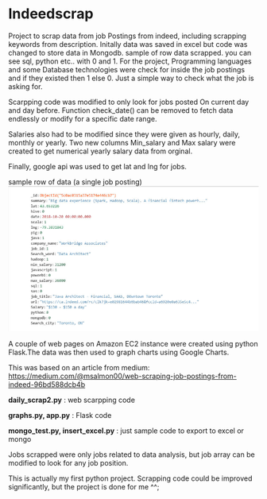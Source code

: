 # Indeedscrap

Project to scrap data from job Postings from indeed, including scrapping keywords from description. Initally data was saved in excel but
code was changed to store data in Mongodb. sample of row data scrapped. you can see sql, python etc.. with 0 and 1. For the project,
Programming languages and some Database technologies were check for inside the job postings and if they existed then 1 else 0. 
Just a simple way to check what the job is asking for.


Scarpping code was modified to only look for jobs posted On current day and day before. Function check_date() can be removed to fetch 
data endlessly or modify for a specific date range.

Salaries also had to be modified since they were given as hourly, daily, monthly or yearly. Two new columns Min_salary and Max salary
were created to get numerical yearly salary data from orginal. 

Finally, google api was used to get lat and lng for jobs.

sample row of data (a single job posting)
![alt text](https://github.com/anajia/Indeedscrap/blob/master/imgs/sample.jpg)

A couple of web pages on Amazon EC2 instance were created using python Flask.The data was then used to graph charts using Google Charts.

This was based on an article from medium: https://medium.com/@msalmon00/web-scraping-job-postings-from-indeed-96bd588dcb4b


**daily_scrap2.py** : web scarpping code

**graphs.py, app.py** : Flask code

**mongo_test.py, insert_excel.py** : just sample code to export to excel or mongo

Jobs scrapped were only jobs related to data analysis, but job array can be modified to look for any job position.

This is actually my first python project. Scrapping code could be improved significantly, but the project is done for me ^^;
